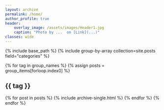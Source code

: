 ```yaml
---
layout: archive
permalink: /home/
author_profile: true
header:
    overlay_image: /assets/images/Header1.jpg
    caption: "Photo by ...  on [Link](...)"
classes: wide
---
```


{% include base_path %}
{% include group-by-array collection=site.posts field="categories" %}

{% for tag in group_names %}
  {% assign posts = group_items[forloop.index0] %}
  <h2 id="{{ tag | slugify }}" class="archive__subtitle">{{ tag }}</h2>
  {% for post in posts %}
    {% include archive-single.html %}
  {% endfor %}
{% endfor %}
